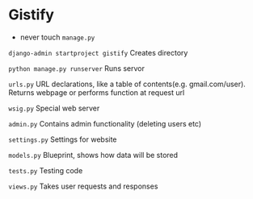 # Gistify

* never touch ```manage.py```

```django-admin startproject gistify``` 
Creates directory

```python manage.py runserver``` 
Runs servor

```urls.py```
URL declarations, like a table of contents(e.g. gmail.com/user). Returns webpage or performs function at request url

```wsig.py```
Special web server

```admin.py```
Contains admin functionality (deleting users etc)

```settings.py```
Settings for website

```models.py```
Blueprint, shows how data will be stored

```tests.py```
Testing code

```views.py```
Takes user requests and responses
